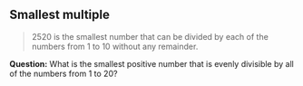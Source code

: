 ## Smallest multiple
> 2520 is the smallest number that can be divided by each of the numbers from 1 to 10 without any remainder.

**Question:** What is the smallest positive number that is evenly divisible by all of the numbers from 1 to 20?

